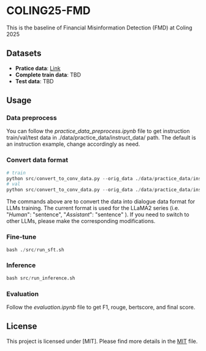 # COLING25-FMD

This is the baseline of Financial Misinformation Detection (FMD) at Coling 2025

## Datasets

- **Pratice data**: [Link](https://huggingface.co/datasets/lzw1008/COLING25-FMD/tree/main/practice_data)
- **Complete train data**: TBD
- **Test data**: TBD

## Usage

### Data preprocess

You can follow the *practice_data_preprocess.ipynb* file to get instruction train/val/test data in ./data/practice_data/instruct_data/ path.
The default is an instruction example, change accordingly as need.

### Convert data format

```python
# train
python src/convert_to_conv_data.py --orig_data ./data/practice_data/instruct_data/FMD_train.json --write_data ./data/practice_data/instruct_data/train.json --dataset_name fmd
# val
python src/convert_to_conv_data.py --orig_data ./data/practice_data/instruct_data/FMD_val.json --write_data ./data/practice_data/instruct_data/val.json --dataset_name fmd
```

The commands above are to convert the data into dialogue data format for LLMs training. 
The current format is used for the LLaMA2 series (i.e. "*Human*": "sentence", "*Assistant*": "sentence" ). 
If you need to switch to other LLMs, please make the corresponding modifications.

### Fine-tune

```python
bash ./src/run_sft.sh
```


### Inference
```python
bash src/run_inference.sh
```

### Evaluation
Follow the *evaluation.ipynb* file to get F1, rouge, bertscore, and final score.

## License

This project is licensed under [MIT]. Please find more details in the [MIT](LICENSE) file.